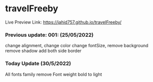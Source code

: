 # travelFreeby

Live Preview Link: https://jahid757.github.io/travelFreeby/

### Previous update: 001: (25/05/2022)

change alignment,
change color
change fontSize,
remove background
remove shadow
add both side border

### Today Update (30/5/2022)

All fonts family remove
Font weight bold to light